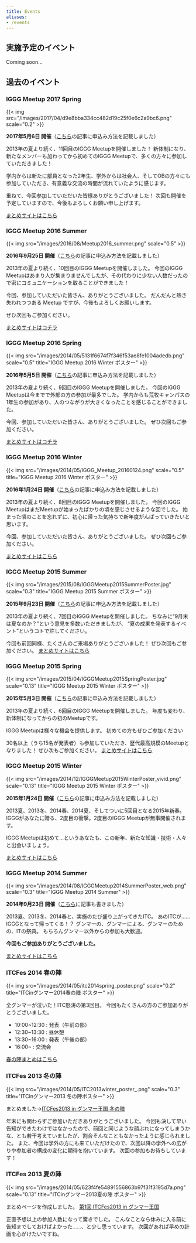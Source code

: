 ```yaml
---
title: Events
aliases:
- /events
---
```


## 実施予定のイベント

Coming soon...

## 過去のイベント

### IGGG Meetup 2017 Spring

{{< img src="/images/2017/04/d9e8bba334cc482d19c25f0e6c2a9bc6.png" scale="0.2" >}}

**2017年5月6日 開催**（[こちら](https://www.iggg.org/news/meetup2017spring-planed/)の記事に申込み方法を記載しました）

2013年の夏より続く、11回目のIGGG Meetupを開催しました！
新体制になり、新たなメンバーも加わってから初めてのIGGG Meetupで、多くの方々に参加していただきました！

学内からは新たに部員となった2年生、学外からは社会人、そしてOBの方々にも参加していただき、有意義な交流の時間が流れていたように感じます。

重ねて、今回参加していただいた皆様ありがとうございました！
次回も開催を予定していますので、今後もよろしくお願い申し上げます。

[まとめサイトはこちら](https://scrapbox.io/iggg/IGGG_Meetup_2017_Spring)

### IGGG Meetup 2016 Summer

{{< img src="/images/2016/08/Meetup2016_summer.png" scale="0.5" >}}


**2016年9月25日 開催**（[こちら](//www.iggg.org/news/meetup2016winter-planned/)の記事に申込み方法を記載しました）

2013年の夏より続く、10回目のIGGG Meetupを開催しました。
今回のIGGG Meetupはあまり人が集まりませんでしたが、その代わりに少ない人数だったので密にコミュニケーションを取ることができました！

今回、参加していただいた皆さん、ありがとうございました。
だんだんと熱さ失われつつある Meetup ですが、今後もよろしくお願いします。

ぜひ次回もご参加ください。

[まとめサイトはコチラ](https://scrapbox.io/iggg/IGGG_Meetup_2016_Summer)

### IGGG Meetup 2016 Spring

{{< img src="/images/2014/05/5131f6674f7f346f53ae8fe1004adedb.png" scale="0.5" title="IGGG Meetup 2016 Winter ポスター" >}}

**2016年5月5日 開催**（[こちら](//www.iggg.org/news/meetup2016spring-planned/)の記事に申込み方法を記載しました）

2013年の夏より続く、9回目のIGGG Meetupを開催しました。
今回のIGGG Meetupは今までで外部の方の参加が最多でした。
学内からも荒牧キャンパスの1年生の参加があり、人のつながりが大きくなったことを感じることができました。

今回、参加していただいた皆さん、ありがとうございました。
ぜひ次回もご参加ください。

[まとめサイトはコチラ](https://scrapbox.io/iggg/IGGG_Meetup_2016_Spring)

### IGGG Meetup 2016 Winter

{{< img src="/images/2014/05/IGGG_Meetup_20160124.png" scale="0.5" title="IGGG Meetup 2016 Winter ポスター" >}}


**2016年1月24日 開催**（[こちら](//www.iggg.org/news/meetup2016winter-planned/)の記事に申込み方法を記載しました）

2013年の夏より続く、8回目のIGGG Meetupを開催しました。
今回のIGGG MeetupはまだMeetupが始まったばかりの頃を感じさせるような回でした。
始まった頃のことを忘れずに、初心に帰った気持ちで新年度がんばっていきたいと思います。

今回、参加していただいた皆さん、ありがとうございました。
ぜひ次回もご参加ください。

[まとめサイトはこちら](https://scrapbox.io/iggg/IGGG_Meetup_2016_Winter)


### IGGG Meetup 2015 Summer

{{< img src="/images/2015/08/IGGGMeetup2015SummerPoster.jpg" scale="0.3" title="IGGG Meetup 2015 Summer ポスター" >}}

**2015年9月23日 開催**（[こちら](//www.iggg.org/news/meetup2015summer-planned/ "IGGG Meetup 2015 Winterの開催が決定！")の記事に申込み方法を記載しました）

2013年の夏より続く、7回目のIGGG Meetupを開催しました。
ちなみに“9月末は夏なのか？”という意見を多数いただきましたが、
“夏の成果を発表するイベント”というコトで許してください。

今回も前回同様、たくさんのご来場ありがとうございました！
ぜひ次回もご参加ください。
[まとめサイトはこちら](https://scrapbox.io/iggg/IGGG_Meetup_2015_Summer)


### IGGG Meetup 2015 Spring

{{< img src="/images/2015/04/IGGGMeetup2015SpringPoster.jpg" scale="0.13" title="IGGG Meetup 2015 Winter ポスター" >}}

**2015年5月3日 開催**（[こちら](//www.iggg.org/news/meetup2015spring-planned/ "IGGG Meetup 2015 Winterの開催が決定！")の記事に申込み方法を記載しました）

2013年の夏より続く、6回目のIGGG Meetupを開催しました。
年度も変わり、新体制になってからの初のMeetupです。

IGGG Meetupは様々な機会を提供します。
初めての方もぜひご参加ください

30名以上（うち15名が発表者）も参加していただき、歴代最高規模のMeetupとなりました！
ぜひ次もご参加ください。
[まとめサイトはこちら](https://scrapbox.io/iggg/IGGG_Meetup_2015_Spring)

### IGGG Meetup 2015 Winter

{{< img src="/images/2014/12/IGGGMeetup2015WinterPoster_vivid.png" scale="0.13" title="IGGG Meetup 2015 Winter ポスター" >}}

**2015年1月24日 開催**（[こちら](//www.iggg.org/news/meetup2015winter-planned/ "IGGG Meetup 2015 Winterの開催が決定！")の記事に申込み方法を記載しました）

2013夏、2013冬、2014春、2014夏、そしてついに5回目となる2015年新春。
IGGGがあなたに贈る、2度目の衝撃。2度目のIGGG Meetupが無事開催されます。

IGGG Meetupは初めて…というあなたも、この新年、新たな知識・技術・人々と出会いましょう。

[まとめサイトはこちら](https://scrapbox.io/iggg/IGGG_Meetup_2015_Winter)

### IGGG Meetup 2014 Summer

{{< img src="/images/2014/08/IGGGMeetup2014SummerPoster_web.png" scale="0.3" title="IGGG Meetup 2014 Summer" >}}

**2014年9月23日 開催**（[こちら](//www.iggg.org/news/meetup2014summer-planned/ "IGGG Meetup 2014 Summer (旧ITC) の開催が決定！")に記事も書きました）

2013夏、2013冬、2014春と、実施のたび盛り上がってきたITC。
あのITCが……IGGGとなって帰ってくる！？
グンマーの、グンマーによる、グンマーのための、ITの祭典。
もちろんグンマー以外からの参加も大歓迎。

**今回もご参加ありがとうございました。**

[まとめサイトはこちら](https://scrapbox.io/iggg/IGGG_Meetup_2014_Summer)

### ITCFes 2014 春の陣

{{< img src="/images/2014/05/itc2014spring_poster.png" scale="0.2" title="ITCinグンマー2014春の陣 ポスター" >}}

全グンマーが泣いた！ITC怒涛の第3回目。
今回もたくさんの方のご参加ありがとうございました。

- 10:00~12:30 : 発表（午前の部）
- 12:30~13:30 : 昼休憩
- 13:30~16:00 : 発表（午後の部）
- 16:00~ : 交流会

[春の陣まとめはこちら](https://sites.google.com/a/gunma-u.ac.jp/itc_gu/matome/3rd "ITCFes2014 in グンマー王国 春の陣")


### ITCFes 2013 冬の陣

{{< img src="/images/2014/05/ITC2013winter_poster_.png" scale="0.3" title="ITCinグンマー2013 冬の陣ポスター" >}}

まとめました→[ITCFes2013 in グンマー王国 冬の陣](https://sites.google.com/a/gunma-u.ac.jp/itc_gu/matome/2nd "ITCFes2013 in グンマー王国 冬の陣")

年末にも関わらずご参加いただきありがとうございました。
今回も決して早い告知ができたわけではなかったので、前回と同じような顔ぶれになってしまうかな、とも若干考えていましたが、割合そんなこともなかったように感じられました。
また、今回は学外の方にも来ていただけたので、次回以降の学外への広がりや参加者の構成の変化に期待を抱いています。
次回の参加もお待ちしています！

### ITCFes 2013 夏の陣

{{< img src="/images/2014/05/623f4fe54891556863b97f31f3195d7a.png" scale="0.13" title="ITCinグンマー2013夏の陣 ポスター" >}}


まとめページを作成しました。
[第1回 ITCFes2013 in グンマー王国](https://sites.google.com/a/gunma-u.ac.jp/itc_gu/matome/1st "第1回 ITCFes2013 in グンマー王国")

正直予想以上の参加人数になって驚きでした。
こんなことなら休みに入る前に告知までしておけばよかった……、と少し思っています。
次回があれば早めの計画を心がけたいですね。
